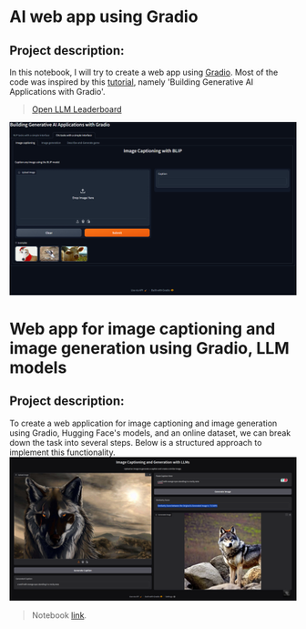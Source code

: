 # AI web app using Gradio

## Project description:

In this notebook, I will try to create a web app using [Gradio](https://www.gradio.app/). Most of the code was inspired by this [tutorial](https://learn.deeplearning.ai/huggingface-gradio), namely 'Building Generative AI Applications with Gradio'.  

> [Open LLM Leaderboard](https://huggingface.co/spaces/HuggingFaceH4/open_llm_leaderboard)

![Alt text]( https://github.com/MarMarhoun/freelance_work/blob/main/side_projects/NLP_projs/LLMs_with_Gradio/docs/sddNG.PNG "Interface")


# Web app for image captioning and image generation using Gradio, LLM models

## Project description:

To create a web application for image captioning and image generation using Gradio, Hugging Face's models, and an online dataset, we can break down the task into several steps. Below is a structured approach to implement this functionality.
![Alt text]( https://github.com/MarMarhoun/freelance_work/blob/main/side_projects/NLP_projs/LLMs_with_Gradio/docs/Screenshot%20from%202025-04-08%2009-02-07.png "Interface")


> Notebook [link](https://colab.research.google.com/drive/1FxzE7_o0Dlnm0vvT-Q95lEjKP9nVaXSK?usp=sharing).
